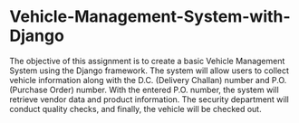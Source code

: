 # Vehicle-Management-System-with-Django
The objective of this assignment is to create a basic Vehicle Management System using the Django framework. The system will allow users to collect vehicle information along with the D.C. (Delivery Challan) number and P.O. (Purchase Order) number. With the entered P.O. number, the system will retrieve vendor data and product information. The security department will conduct quality checks, and finally, the vehicle will be checked out.
